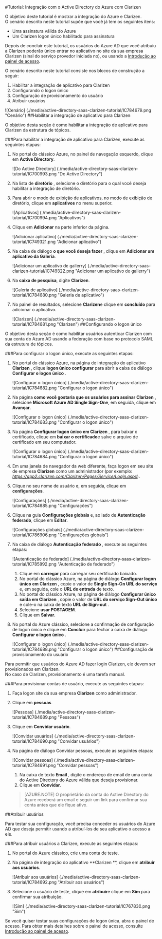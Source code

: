 <properties 
    pageTitle="Tutorial: Integração com o Active Directory do Azure com Clarizen | Microsoft Azure" 
    description="Saiba como usar Clarizen com o Azure Active Directory para habilitar o logon único, provisionamento automatizado e muito mais!" 
    services="active-directory" 
    authors="jeevansd"  
    documentationCenter="na" 
    manager="femila"/>
<tags 
    ms.service="active-directory" 
    ms.devlang="na" 
    ms.topic="article" 
    ms.tgt_pltfrm="na" 
    ms.workload="identity" 
    ms.date="09/29/2016" 
    ms.author="jeedes" />

#<a name="tutorial-azure-active-directory-integration-with-clarizen"></a>Tutorial: Integração com o Active Directory do Azure com Clarizen

O objetivo deste tutorial é mostrar a integração do Azure e Clarizen.  
O cenário descrito neste tutorial supõe que você já tem os seguintes itens:

-   Uma assinatura válida do Azure
-   Um Clarizen logon único habilitado para assinatura

Depois de concluir este tutorial, os usuários do Azure AD que você atribuiu a Clarizen poderão único entrar no aplicativo no site da sua empresa Clarizen (sinal do serviço provedor iniciada no), ou usando a [Introdução ao painel de acesso](active-directory-saas-access-panel-introduction.md).

O cenário descrito neste tutorial consiste nos blocos de construção a seguir:

1.  Habilitar a integração de aplicativo para Clarizen
2.  Configurando o logon único
3.  Configuração de provisionamento do usuário
4.  Atribuir usuários

![Cenário] (./media/active-directory-saas-clarizen-tutorial/IC784679.png "Cenário")
##<a name="enabling-the-application-integration-for-clarizen"></a>Habilitar a integração de aplicativo para Clarizen

O objetivo desta seção é como habilitar a integração de aplicativo para Clarizen da estrutura de tópicos.

###<a name="to-enable-the-application-integration-for-clarizen-perform-the-following-steps"></a>Para habilitar a integração de aplicativo para Clarizen, execute as seguintes etapas:

1.  No portal do clássico Azure, no painel de navegação esquerdo, clique em **Active Directory**.

    ![Do Active Directory] (./media/active-directory-saas-clarizen-tutorial/IC700993.png "Do Active Directory")

2.  Na lista de **diretório** , selecione o diretório para o qual você deseja habilitar a integração de diretório.

3.  Para abrir o modo de exibição de aplicativos, no modo de exibição de diretório, clique em **aplicativos** no menu superior.

    ![Aplicativos] (./media/active-directory-saas-clarizen-tutorial/IC700994.png "Aplicativos")

4.  Clique em **Adicionar** na parte inferior da página.

    ![Adicionar aplicativo] (./media/active-directory-saas-clarizen-tutorial/IC749321.png "Adicionar aplicativo")

5.  Na caixa de diálogo **o que você deseja fazer** , clique em **Adicionar um aplicativo da Galeria**.

    ![Adicionar um aplicativo de gallerry] (./media/active-directory-saas-clarizen-tutorial/IC749322.png "Adicionar um aplicativo de gallerry")

6.  Na **caixa de pesquisa**, digite **Clarizen**.

    ![Galeria de aplicativo] (./media/active-directory-saas-clarizen-tutorial/IC784680.png "Galeria de aplicativo")

7.  No painel de resultados, selecione **Clarizen**e clique em **concluído** para adicionar o aplicativo.

    ![Clarizen] (./media/active-directory-saas-clarizen-tutorial/IC784681.png "Clarizen")
##<a name="configuring-single-sign-on"></a>Configurando o logon único

O objetivo desta seção é como habilitar usuários autenticar Clarizen com sua conta do Azure AD usando a federação com base no protocolo SAML da estrutura de tópicos.

###<a name="to-configure-single-sign-on-perform-the-following-steps"></a>Para configurar o logon único, execute as seguintes etapas:

1.  No portal do clássico Azure, na página de integração do aplicativo **Clarizen** , clique **logon único configurar** para abrir a caixa de diálogo **Configurar o logon único** .

    ![Configurar o logon único] (./media/active-directory-saas-clarizen-tutorial/IC784682.png "Configurar o logon único")

2.  Na página **como você gostaria que os usuários para assinar Clarizen** , selecione **Microsoft Azure AD Single Sign-On**e, em seguida, clique em **Avançar**.

    ![Configurar o logon único] (./media/active-directory-saas-clarizen-tutorial/IC784683.png "Configurar o logon único")

3.  Na página **Configurar logon único em Clarizen** , para baixar o certificado, clique em **baixar o certificado**e salve o arquivo de certificado em seu computador.

    ![Configurar o logon único] (./media/active-directory-saas-clarizen-tutorial/IC784684.png "Configurar o logon único")

4.  Em uma janela de navegador da web diferente, faça logon em seu site de empresa **Clarizen** como um administrador (por exemplo: *https://app2.clarizen.com/Clarizen/Pages/Service/Login.aspx*).

5.  Clique no seu nome de usuário e, em seguida, clique em **configurações**.

    ![Configurações] (./media/active-directory-saas-clarizen-tutorial/IC784685.png "Configurações")

6.  Clique na guia **Configurações globais** e, ao lado de **Autenticação federado**, clique em **Editar**.

    ![Configurações globais] (./media/active-directory-saas-clarizen-tutorial/IC786906.png "Configurações globais")

7.  Na caixa de diálogo **Autenticação federado** , execute as seguintes etapas:

    ![Autenticação de federado] (./media/active-directory-saas-clarizen-tutorial/IC785892.png "Autenticação de federado")

    1.  Clique em **carregar** para carregar seu certificado baixado.
    2.  No portal do clássico Azure, na página de diálogo **Configurar logon único em Clarizen** , copie o valor de **Single Sign-On URL do serviço** e, em seguida, cole o **URL de entrada** de texto.
    3.  No portal do clássico Azure, na página de diálogo **Configurar único saída em Clarizen** , copie o valor de **URL do serviço Sign-Out único** e cole-o na caixa de texto **URL de Sign-out** .
    4.  Selecione **usar POSTAGEM**.
    5.  Clique em **Salvar**.

8.  No portal do Azure clássico, selecione a confirmação de configuração de logon único e clique em **Concluir** para fechar a caixa de diálogo **Configurar o logon único** .

    ![Configurar o logon único] (./media/active-directory-saas-clarizen-tutorial/IC784688.png "Configurar o logon único")
##<a name="configuring-user-provisioning"></a>Configuração de provisionamento do usuário

Para permitir que usuários do Azure AD fazer login Clarizen, ele devem ser provisionados em Clarizen.  
No caso de Clarizen, provisionamento é uma tarefa manual.

###<a name="to-provision-a-user-accounts-perform-the-following-steps"></a>Para provisionar contas de usuário, execute as seguintes etapas:

1.  Faça logon site da sua empresa **Clarizen** como administrador.

2.  Clique em **pessoas**.

    ![Pessoas] (./media/active-directory-saas-clarizen-tutorial/IC784689.png "Pessoas")

3.  Clique em **Convidar usuário**.

    ![Convidar usuários] (./media/active-directory-saas-clarizen-tutorial/IC784690.png "Convidar usuários")

4.  Na página de diálogo Convidar pessoas, execute as seguintes etapas:

    ![Convidar pessoas] (./media/active-directory-saas-clarizen-tutorial/IC784691.png "Convidar pessoas")

    1.  Na caixa de texto **Email** , digite o endereço de email de uma conta do Active Directory do Azure válida que deseja provisionar.
    2.  Clique em **Convidar**.

    >[AZURE.NOTE] O proprietário da conta do Active Directory do Azure receberá um email e seguir um link para confirmar sua conta antes que ele fique ativo.

##<a name="assigning-users"></a>Atribuir usuários

Para testar sua configuração, você precisa conceder os usuários do Azure AD que deseja permitir usando a atribuí-los de seu aplicativo o acesso a ele.

###<a name="to-assign-users-to-clarizen-perform-the-following-steps"></a>Para atribuir usuários a Clarizen, execute as seguintes etapas:

1.  No portal do Azure clássico, crie uma conta de teste.

2.  Na página de integração do aplicativo **Clarizen **, clique em **atribuir aos usuários**.

    ![Atribuir aos usuários] (./media/active-directory-saas-clarizen-tutorial/IC784692.png "Atribuir aos usuários")

3.  Selecione o usuário de teste, clique em **atribuir**e clique em **Sim** para confirmar sua atribuição.

    ![Sim] (./media/active-directory-saas-clarizen-tutorial/IC767830.png "Sim")

Se você quiser testar suas configurações de logon única, abra o painel de acesso. Para obter mais detalhes sobre o painel de acesso, consulte [Introdução ao painel de acesso](active-directory-saas-access-panel-introduction.md).
